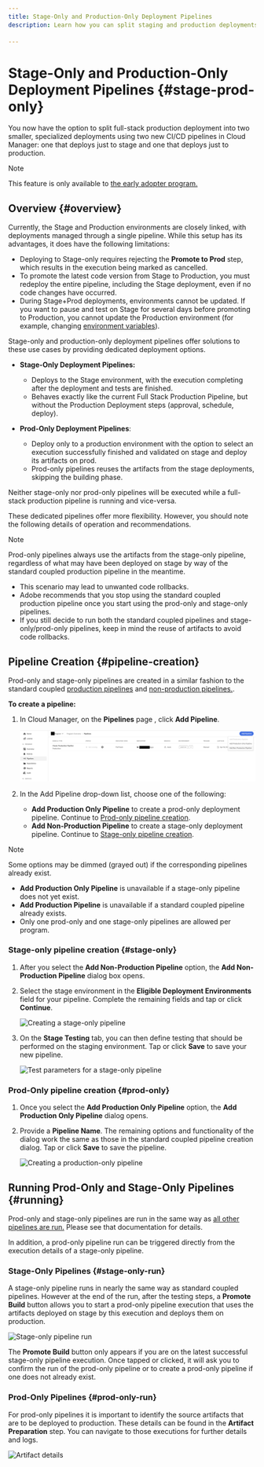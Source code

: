 ```yaml
---
title: Stage-Only and Production-Only Deployment Pipelines
description: Learn how you can split staging and production deployments using dedicated pipelines.

---
```

# Stage-Only and Production-Only Deployment Pipelines {#stage-prod-only}

You now have the option to split full-stack production deployment into two smaller, specialized deployments using two new CI/CD pipelines in Cloud Manager: one that deploys just to stage and one that deploys just to production.

>[!NOTE]
>
>This feature is only available to [the early adopter program.](/help/release-notes/current.md#early-adoption)

## Overview {#overview}

Currently, the Stage and Production environments are closely linked, with deployments managed through a single pipeline. While this setup has its advantages, it does have the following limitations:

* Deploying to Stage-only requires rejecting the **Promote to Prod** step, which results in the execution being marked as cancelled.
* To promote the latest code version from Stage to Production, you must redeploy the entire pipeline, including the Stage deployment, even if no code changes have occurred.
* During Stage+Prod deployments, environments cannot be updated. If you want to pause and test on Stage for several days before promoting to Production, you cannot update the Production environment (for example, changing [environment variables](/help/getting-started/build-environment.md#environment-variables)).

Stage-only and production-only deployment pipelines offer solutions to these use cases by providing dedicated deployment options.

* **Stage-Only Deployment Pipelines:**

    * Deploys to the Stage environment, with the execution completing after the deployment and tests are finished.
    * Behaves exactly like the current Full Stack Production Pipeline, but without the Production Deployment steps (approval, schedule, deploy).

* **Prod-Only Deployment Pipelines**:
    * Deploy only to a production environment with the option to select an execution successfully finished and validated on stage and deploy its artifacts on prod.  
    * Prod-only pipelines reuses the artifacts from the stage deployments, skipping the building phase.

Neither stage-only nor prod-only pipelines will be executed while a full-stack production pipeline is running and vice-versa.

These dedicated pipelines offer more flexibility. However, you should note the following details of operation and recommendations.

>[!NOTE]
>
>Prod-only pipelines always use the artifacts from the stage-only pipeline, regardless of what may have been deployed on stage by way of the standard coupled production pipeline in the meantime.
>
>* This scenario may lead to unwanted code rollbacks.
>* Adobe recommends that you stop using the standard coupled production pipeline once you start using the prod-only and stage-only pipelines.
>* If you still decide to run both the standard coupled pipelines and stage-only/prod-only pipelines, keep in mind the reuse of artifacts to avoid code rollbacks.

## Pipeline Creation {#pipeline-creation}

Prod-only and stage-only pipelines are created in a similar fashion to the standard coupled [production pipelines](/help/using/production-pipelines.md) and [non-production pipelines.](/help/using/non-production-pipelines.md).

**To create a pipeline:**

1. In Cloud Manager, on the **Pipelines** page , click **Add Pipeline**.

   ![Creating a stage-only or production-only pipeline](/help/implementing/cloud-manager/configuring-pipelines/assets/stage-prod-pipelines.png)

1. In the Add Pipeline drop-down list, choose one of the following:

   * **Add Production Only Pipeline** to create a prod-only deployment pipeline. Continue to [Prod-only pipeline creation](#prod-only).
   * **Add Non-Production Pipeline** to create a stage-only deployment pipeline. Continue to [Stage-only pipeline creation](#stage-only).


>[!NOTE]
>
>Some options may be dimmed (grayed out) if the corresponding pipelines already exist.
>
>* **Add Production Only Pipeline** is unavailable if a stage-only pipeline does not yet exist.
>* **Add Production Pipeline** is unavailable if a standard coupled pipeline already exists.
>* Only one prod-only and one stage-only pipelines are allowed per program.

### Stage-only pipeline creation {#stage-only}

1. After you select the **Add Non-Production Pipeline** option, the **Add Non-Production Pipeline** dialog box opens.
1. Select the stage environment in the **Eligible Deployment Environments** field for your pipeline. Complete the remaining fields and tap or click **Continue**.

   ![Creating a stage-only pipeline](/help/assets/configure-pipelines/stage-only.png)

1. On the **Stage Testing** tab, you can then define testing that should be performed on the staging environment. Tap or click **Save** to save your new pipeline.

   ![Test parameters for a stage-only pipeline](/help/assets/configure-pipelines/stage-only-test.png)

### Prod-Only pipeline creation {#prod-only}

1. Once you select the **Add Production Only Pipeline** option, the **Add Production Only Pipeline** dialog opens.
1. Provide a **Pipeline Name**. The remaining options and functionality of the dialog work the same as those in the standard coupled pipeline creation dialog. Tap or click **Save** to save the pipeline.

   ![Creating a production-only pipeline](/help/assets/configure-pipelines/prod-only-pipeline.png)

## Running Prod-Only and Stage-Only Pipelines {#running}

Prod-only and stage-only pipelines are run in the same way as [all other pipelines are run.](/help/using/managing-pipelines.md#running-pipelines) Please see that documentation for details.

In addition, a prod-only pipeline run can be triggered directly from the execution details of a stage-only pipeline.

### Stage-Only Pipelines {#stage-only-run}

A stage-only pipeline runs in nearly the same way as standard coupled pipelines. However at the end of the run, after the testing steps, a **Promote Build** button allows you to start a prod-only pipeline execution that uses the artifacts deployed on stage by this execution and deploys them on production.

![Stage-only pipeline run](/help/assets/configure-pipelines/stage-only-pipeline-run.png)

The **Promote Build** button only appears if you are on the latest successful stage-only pipeline execution. Once tapped or clicked, it will ask you to confirm the run of the prod-only pipeline or to create a prod-only pipeline if one does not already exist.

### Prod-Only Pipelines {#prod-only-run}

For prod-only pipelines it is important to identify the source artifacts that are to be deployed to production. These details can be found in the **Artifact Preparation** step. You can navigate to those executions for further details and logs.

![Artifact details](/help/assets/configure-pipelines/prod-only-pipeline-run.png)
